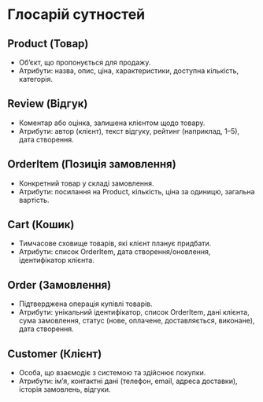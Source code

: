 # Глосарій сутностей

## Product (Товар)
- Об’єкт, що пропонується для продажу.  
- Атрибути: назва, опис, ціна, характеристики, доступна кількість, категорія.  

## Review (Відгук)
- Коментар або оцінка, залишена клієнтом щодо товару.  
- Атрибути: автор (клієнт), текст відгуку, рейтинг (наприклад, 1–5), дата створення.    

## OrderItem (Позиція замовлення)
- Конкретний товар у складі замовлення.  
- Атрибути: посилання на Product, кількість, ціна за одиницю, загальна вартість.  

## Cart (Кошик)
- Тимчасове сховище товарів, які клієнт планує придбати.  
- Атрибути: список OrderItem, дата створення/оновлення, ідентифікатор клієнта.  

## Order (Замовлення)
- Підтверджена операція купівлі товарів.  
- Атрибути: унікальний ідентифікатор, список OrderItem, дані клієнта, сума замовлення, статус (нове, оплачене, доставляється, виконане), дата створення.  

## Customer (Клієнт)
- Особа, що взаємодіє з системою та здійснює покупки.  
- Атрибути: ім’я, контактні дані (телефон, email, адреса доставки), історія замовлень, відгуки.
